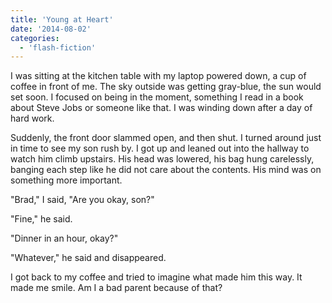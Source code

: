 ```yaml
---
title: 'Young at Heart'
date: '2014-08-02'
categories:
  - 'flash-fiction'
---
```


I was sitting at the kitchen table with my laptop powered down, a cup of coffee
in front of me. The sky outside was getting gray-blue, the sun would set soon. I
focused on being in the moment, something I read in a book about Steve Jobs or
someone like that. I was winding down after a day of hard work.

Suddenly, the front door slammed open, and then shut. I turned around just in
time to see my son rush by. I got up and leaned out into the hallway to watch
him climb upstairs. His head was lowered, his bag hung carelessly, banging each
step like he did not care about the contents. His mind was on something more
important.

"Brad," I said, "Are you okay, son?"

"Fine," he said.

"Dinner in an hour, okay?"

"Whatever," he said and disappeared.

I got back to my coffee and tried to imagine what made him this way. It made me
smile. Am I a bad parent because of that?
